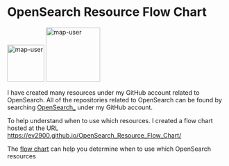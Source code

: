 # OpenSearch Resource Flow Chart

 <img width="85" alt="map-user" src="https://img.shields.io/badge/views-261-green"> <img width="125" alt="map-user" src="https://img.shields.io/badge/unique visits-085-green">

I have created many resources under my GitHub account related to OpenSearch. All of the repositories related to OpenSearch can be found by searching [OpenSearch_](https://github.com/ev2900?tab=repositories&q=OpenSearch_&type=&language=&sort=) under my GitHub account.

To help understand when to use which resources. I created a flow chart hosted at the URL https://ev2900.github.io/OpenSearch_Resource_Flow_Chart/

The [flow chart](https://ev2900.github.io/OpenSearch_Resource_Flow_Chart/) can help you determine when to use which OpenSearch resources
